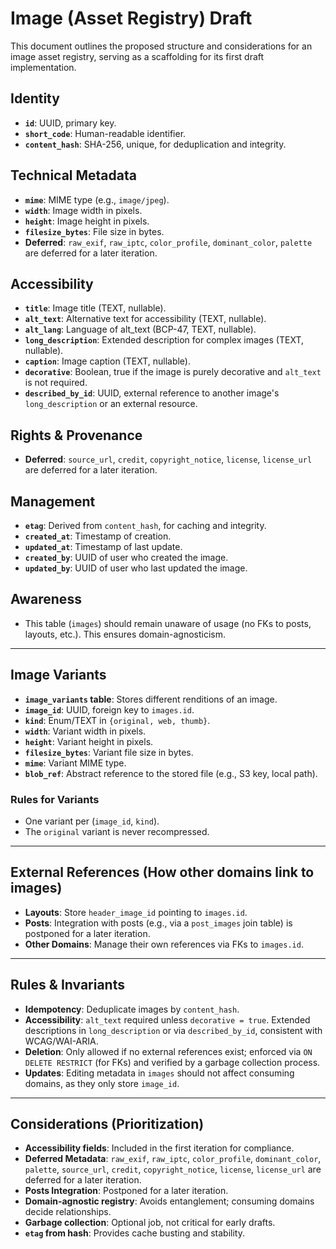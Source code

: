 # Image (Asset Registry) Draft

This document outlines the proposed structure and considerations for an image asset registry, serving as a scaffolding for its first draft implementation.

## Identity
- **`id`**: UUID, primary key.
- **`short_code`**: Human-readable identifier.
- **`content_hash`**: SHA-256, unique, for deduplication and integrity.

## Technical Metadata
- **`mime`**: MIME type (e.g., `image/jpeg`).
- **`width`**: Image width in pixels.
- **`height`**: Image height in pixels.
- **`filesize_bytes`**: File size in bytes.
- **Deferred**: `raw_exif`, `raw_iptc`, `color_profile`, `dominant_color`, `palette` are deferred for a later iteration.

## Accessibility
- **`title`**: Image title (TEXT, nullable).
- **`alt_text`**: Alternative text for accessibility (TEXT, nullable).
- **`alt_lang`**: Language of alt_text (BCP-47, TEXT, nullable).
- **`long_description`**: Extended description for complex images (TEXT, nullable).
- **`caption`**: Image caption (TEXT, nullable).
- **`decorative`**: Boolean, true if the image is purely decorative and `alt_text` is not required.
- **`described_by_id`**: UUID, external reference to another image's `long_description` or an external resource.

## Rights & Provenance
- **Deferred**: `source_url`, `credit`, `copyright_notice`, `license`, `license_url` are deferred for a later iteration.

## Management
- **`etag`**: Derived from `content_hash`, for caching and integrity.
- **`created_at`**: Timestamp of creation.
- **`updated_at`**: Timestamp of last update.
- **`created_by`**: UUID of user who created the image.
- **`updated_by`**: UUID of user who last updated the image.

## Awareness
- This table (`images`) should remain unaware of usage (no FKs to posts, layouts, etc.). This ensures domain-agnosticism.

---

## Image Variants

- **`image_variants` table**: Stores different renditions of an image.
- **`image_id`**: UUID, foreign key to `images.id`.
- **`kind`**: Enum/TEXT in `{original, web, thumb}`.
- **`width`**: Variant width in pixels.
- **`height`**: Variant height in pixels.
- **`filesize_bytes`**: Variant file size in bytes.
- **`mime`**: Variant MIME type.
- **`blob_ref`**: Abstract reference to the stored file (e.g., S3 key, local path).

### Rules for Variants
- One variant per (`image_id`, `kind`).
- The `original` variant is never recompressed.

---

## External References (How other domains link to images)

- **Layouts**: Store `header_image_id` pointing to `images.id`.
- **Posts**: Integration with posts (e.g., via a `post_images` join table) is postponed for a later iteration.
- **Other Domains**: Manage their own references via FKs to `images.id`.

---

## Rules & Invariants

- **Idempotency**: Deduplicate images by `content_hash`.
- **Accessibility**: `alt_text` required unless `decorative = true`. Extended descriptions in `long_description` or via `described_by_id`, consistent with WCAG/WAI-ARIA.
- **Deletion**: Only allowed if no external references exist; enforced via `ON DELETE RESTRICT` (for FKs) and verified by a garbage collection process.
- **Updates**: Editing metadata in `images` should not affect consuming domains, as they only store `image_id`.

---

## Considerations (Prioritization)

- **Accessibility fields**: Included in the first iteration for compliance.
- **Deferred Metadata**: `raw_exif`, `raw_iptc`, `color_profile`, `dominant_color`, `palette`, `source_url`, `credit`, `copyright_notice`, `license`, `license_url` are deferred for a later iteration.
- **Posts Integration**: Postponed for a later iteration.
- **Domain-agnostic registry**: Avoids entanglement; consuming domains decide relationships.
- **Garbage collection**: Optional job, not critical for early drafts.
- **`etag` from hash**: Provides cache busting and stability.
